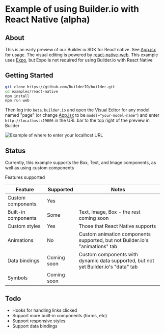 # Example of using Builder.io with React Native (alpha)

## About

This is an early preview of our Builder.io SDK for React native. See [App.jsx](./App.jsx) for usage. The visual editing is powered by [react-native-web](https://github.com/necolas/react-native-web). This example uses [Expo](https://expo.io/), but Expo is not required for using Builder.io with React Native

## Getting Started

```bash
git clone https://github.com/BuilderIO/builder.git
cd examples/react-native
npm install
npm run web
```

Then log into `beta.builder.io` and open the Visual Editor for any model named "page" (or change [App.jsx](./App.jsx) to be `model="your-model-name"`) and enter `http://localhost:19006` in the URL bar to the top right of the preview in Builder

![Example of where to enter your localhost URL](https://cdn.builder.io/api/v1/image/assets%2FYJIGb4i01jvw0SRdL5Bt%2Fc464f6bcd4fe4ffc889c388d68700225)

## Status

Currently, this example supports the Box, Text, and Image components, as well as using custom components

Features supported

| Feature             | Supported   | Notes                                                                              |
| ------------------- | ----------- | ---------------------------------------------------------------------------------- |
| Custom components   | Yes         |                                                                                    |
| Built-in components | Some        | Text, Image, Box - the rest coming soon                                            |
| Custom styles       | Yes         | Those that React Native supports                                                   |
| Animations          | No          | Custom animation components supported, but not Builder.io's "animations" tab       |
| Data bindings       | Coming soon | Custom components with dynamic data supported, but not yet Builder.io's "data" tab |
| Symbols             | Coming soon |                                                                                    |

## Todo

- Hooks for handling links clicked
- Support more built-in components (forms, etc)
- Support responsive styles
- Support data bindings
